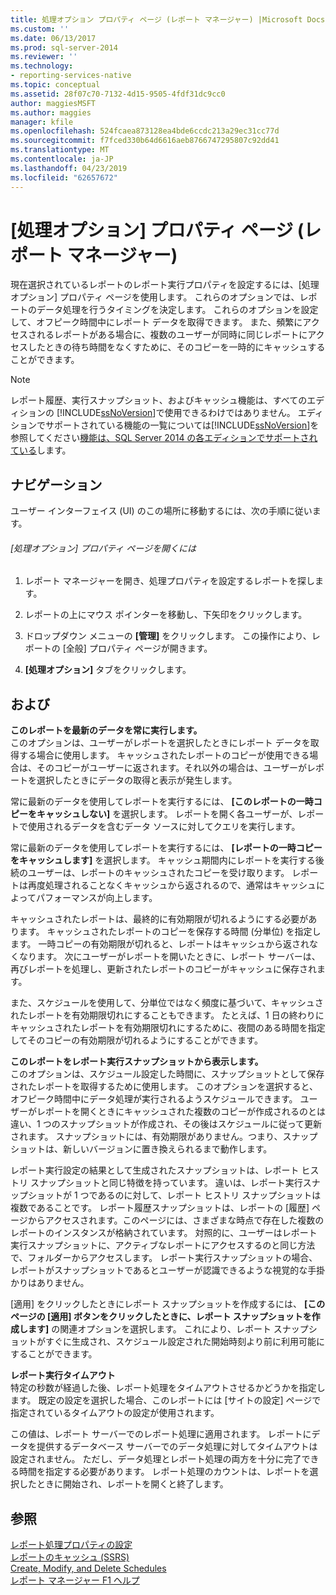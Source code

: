 ```yaml
---
title: 処理オプション プロパティ ページ (レポート マネージャー) |Microsoft Docs
ms.custom: ''
ms.date: 06/13/2017
ms.prod: sql-server-2014
ms.reviewer: ''
ms.technology:
- reporting-services-native
ms.topic: conceptual
ms.assetid: 28f07c70-7132-4d15-9505-4fdf31dc9cc0
author: maggiesMSFT
ms.author: maggies
manager: kfile
ms.openlocfilehash: 524fcaea873128ea4bde6ccdc213a29ec31cc77d
ms.sourcegitcommit: f7fced330b64d6616aeb8766747295807c92dd41
ms.translationtype: MT
ms.contentlocale: ja-JP
ms.lasthandoff: 04/23/2019
ms.locfileid: "62657672"
---
```

# <a name="processing-options-properties-page-report-manager"></a>[処理オプション] プロパティ ページ (レポート マネージャー)
  現在選択されているレポートのレポート実行プロパティを設定するには、[処理オプション] プロパティ ページを使用します。 これらのオプションでは、レポートのデータ処理を行うタイミングを決定します。 これらのオプションを設定して、オフピーク時間中にレポート データを取得できます。 また、頻繁にアクセスされるレポートがある場合に、複数のユーザーが同時に同じレポートにアクセスしたときの待ち時間をなくすために、そのコピーを一時的にキャッシュすることができます。  
  
> [!NOTE]  
>  レポート履歴、実行スナップショット、およびキャッシュ機能は、すべてのエディションの [!INCLUDE[ssNoVersion](../includes/ssnoversion-md.md)]で使用できるわけではありません。 エディションでサポートされている機能の一覧については[!INCLUDE[ssNoVersion](../includes/ssnoversion-md.md)]を参照してください[機能は、SQL Server 2014 の各エディションでサポートされている](../../2014/getting-started/features-supported-by-the-editions-of-sql-server-2014.md)します。  
  
## <a name="navigation"></a>ナビゲーション  
 ユーザー インターフェイス (UI) のこの場所に移動するには、次の手順に従います。  
  
###### <a name="to-open-the-processing-options-properties-page"></a>[処理オプション] プロパティ ページを開くには  
  
1.  レポート マネージャーを開き、処理プロパティを設定するレポートを探します。  
  
2.  レポートの上にマウス ポインターを移動し、下矢印をクリックします。  
  
3.  ドロップダウン メニューの **[管理]** をクリックします。 この操作により、レポートの [全般] プロパティ ページが開きます。  
  
4.  **[処理オプション]** タブをクリックします。  
  
## <a name="options"></a>および  
 **このレポートを最新のデータを常に実行します。**  
 このオプションは、ユーザーがレポートを選択したときにレポート データを取得する場合に使用します。 キャッシュされたレポートのコピーが使用できる場合は、そのコピーがユーザーに返されます。それ以外の場合は、ユーザーがレポートを選択したときにデータの取得と表示が発生します。  
  
 常に最新のデータを使用してレポートを実行するには、 **[このレポートの一時コピーをキャッシュしない]** を選択します。 レポートを開く各ユーザーが、レポートで使用されるデータを含むデータ ソースに対してクエリを実行します。  
  
 常に最新のデータを使用してレポートを実行するには、 **[レポートの一時コピーをキャッシュします]** を選択します。 キャッシュ期間内にレポートを実行する後続のユーザーは、レポートのキャッシュされたコピーを受け取ります。 レポートは再度処理されることなくキャッシュから返されるので、通常はキャッシュによってパフォーマンスが向上します。  
  
 キャッシュされたレポートは、最終的に有効期限が切れるようにする必要があります。 キャッシュされたレポートのコピーを保存する時間 (分単位) を指定します。 一時コピーの有効期限が切れると、レポートはキャッシュから返されなくなります。 次にユーザーがレポートを開いたときに、レポート サーバーは、再びレポートを処理し、更新されたレポートのコピーがキャッシュに保存されます。  
  
 また、スケジュールを使用して、分単位ではなく頻度に基づいて、キャッシュされたレポートを有効期限切れにすることもできます。 たとえば、1 日の終わりにキャッシュされたレポートを有効期限切れにするために、夜間のある時間を指定してそのコピーの有効期限が切れるようにすることができます。  
  
 **このレポートをレポート実行スナップショットから表示します。**  
 このオプションは、スケジュール設定した時間に、スナップショットとして保存されたレポートを取得するために使用します。 このオプションを選択すると、オフピーク時間中にデータ処理が実行されるようスケジュールできます。 ユーザーがレポートを開くときにキャッシュされた複数のコピーが作成されるのとは違い、1 つのスナップショットが作成され、その後はスケジュールに従って更新されます。 スナップショットには、有効期限がありません。つまり、スナップショットは、新しいバージョンに置き換えられるまで動作します。  
  
 レポート実行設定の結果として生成されたスナップショットは、レポート ヒストリ スナップショットと同じ特徴を持っています。 違いは、レポート実行スナップショットが 1 つであるのに対して、レポート ヒストリ スナップショットは複数であることです。 レポート履歴スナップショットは、レポートの [履歴] ページからアクセスされます。このページには、さまざまな時点で存在した複数のレポートのインスタンスが格納されています。 対照的に、ユーザーはレポート実行スナップショットに、アクティブなレポートにアクセスするのと同じ方法で、フォルダーからアクセスします。 レポート実行スナップショットの場合、レポートがスナップショットであるとユーザーが認識できるような視覚的な手掛かりはありません。  
  
 [適用] をクリックしたときにレポート スナップショットを作成するには、 **[このページの [適用] ボタンをクリックしたときに、レポート スナップショットを作成します]** の関連オプションを選択します。 これにより、レポート スナップショットがすぐに生成され、スケジュール設定された開始時刻より前に利用可能にすることができます。  
  
 **レポート実行タイムアウト**  
 特定の秒数が経過した後、レポート処理をタイムアウトさせるかどうかを指定します。 既定の設定を選択した場合、このレポートには [サイトの設定] ページで指定されているタイムアウトの設定が使用されます。  
  
 この値は、レポート サーバーでのレポート処理に適用されます。 レポートにデータを提供するデータベース サーバーでのデータ処理に対してタイムアウトは設定されません。 ただし、データ処理とレポート処理の両方を十分に完了できる時間を指定する必要があります。 レポート処理のカウントは、レポートを選択したときに開始され、レポートを開くと終了します。  
  
## <a name="see-also"></a>参照  
 [レポート処理プロパティの設定](report-server/set-report-processing-properties.md)   
 [レポートのキャッシュ &#40;SSRS&#41;](report-server/caching-reports-ssrs.md)   
 [Create, Modify, and Delete Schedules](subscriptions/create-modify-and-delete-schedules.md)   
 [レポート マネージャー F1 ヘルプ](../../2014/reporting-services/report-manager-f1-help.md)  
  
  
